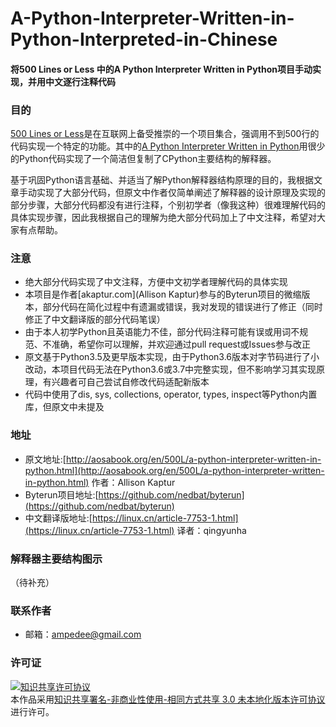 # A-Python-Interpreter-Written-in-Python-Interpreted-in-Chinese
#### 将500 Lines or Less 中的A Python Interpreter Written in Python项目手动实现，并用中文逐行注释代码
### 目的
[500 Lines or Less](http://aosabook.org/en/index.html)是在互联网上备受推崇的一个项目集合，强调用不到500行的代码实现一个特定的功能。其中的[A Python Interpreter Written in Python](http://aosabook.org/en/500L/a-python-interpreter-written-in-python.html#fnref1)用很少的Python代码实现了一个简洁但复制了CPython主要结构的解释器。

基于巩固Python语言基础、并适当了解Python解释器结构原理的目的，我根据文章手动实现了大部分代码，但原文中作者仅简单阐述了解释器的设计原理及实现的部分步骤，大部分代码都没有进行注释，个别初学者（像我这种）很难理解代码的具体实现步骤，因此我根据自己的理解为绝大部分代码加上了中文注释，希望对大家有点帮助。

### 注意
- 绝大部分代码实现了中文注释，方便中文初学者理解代码的具体实现
- 本项目是作者[akaptur.com](Allison Kaptur)参与的Byterun项目的微缩版本，部分代码在简化过程中有遗漏或错误，我对发现的错误进行了修正（同时修正了中文翻译版的部分代码笔误）
- 由于本人初学Python且英语能力不佳，部分代码注释可能有误或用词不规范、不准确，希望你可以理解，并欢迎通过pull request或Issues参与改正
- 原文基于Python3.5及更早版本实现，由于Python3.6版本对字节码进行了小改动，本项目代码无法在Python3.6或3.7中完整实现，但不影响学习其实现原理，有兴趣者可自己尝试自修改代码适配新版本
- 代码中使用了dis, sys, collections, operator, types, inspect等Python内置库，但原文中未提及
### 地址
- 原文地址:[http://aosabook.org/en/500L/a-python-interpreter-written-in-python.html](http://aosabook.org/en/500L/a-python-interpreter-written-in-python.html) 作者：Allison Kaptur
- Byterun项目地址:[https://github.com/nedbat/byterun](https://github.com/nedbat/byterun)
- 中文翻译版地址:[https://linux.cn/article-7753-1.html](https://linux.cn/article-7753-1.html) 译者：qingyunha
### 解释器主要结构图示
（待补充）

### 联系作者
- 邮箱：ampedee@gmail.com

### 许可证
<a rel="license" href="http://creativecommons.org/licenses/by-nc-sa/3.0/"><img alt="知识共享许可协议" style="border-width:0" src="https://i.creativecommons.org/l/by-nc-sa/3.0/88x31.png" /></a><br />本作品采用<a rel="license" href="http://creativecommons.org/licenses/by-nc-sa/3.0/">知识共享署名-非商业性使用-相同方式共享 3.0 未本地化版本许可协议</a>进行许可。
